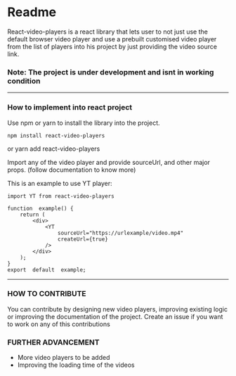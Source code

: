 # Readme

React-video-players is a react library that lets user to not just use the default browser video player and use a prebuilt customised video player from the list of players into his project by just providing the video source link.

### Note: The project is under development and isnt in working condition

---

### How to implement into react project

Use npm or yarn to install the library into the project.

    npm install react-video-players

or
yarn add react-video-players

Import any of the video player and provide sourceUrl, and other major props. (follow documentation to know more)

This is an example to use YT player:

    import YT from react-video-players

    function  example() {
        return (
    	    <div>
    		    <YT
    			    sourceUrl="https://urlexample/video.mp4"
    			    createUrl={true}
    			/>
    		</div>
    	);
    }
    export  default  example;

---

### HOW TO CONTRIBUTE

You can contribute by designing new video players, improving existing logic or improving the documentation of the project. Create an issue if you want to work on any of this contributions

### FURTHER ADVANCEMENT

- More video players to be added
- Improving the loading time of the videos
